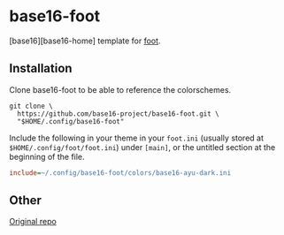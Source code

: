 # base16-foot

[base16][base16-home] template for [foot][foot-link].

## Installation

Clone base16-foot to be able to reference the colorschemes.

```shell
git clone \
  https://github.com/base16-project/base16-foot.git \
  "$HOME/.config/base16-foot"
```

Include the following in your theme in your `foot.ini` (usually stored at
`$HOME/.config/foot/foot.ini`) under `[main]`, or the untitled section
at the beginning of the file.

```ini
include=~/.config/base16-foot/colors/base16-ayu-dark.ini
```

## Other

[Original repo][sourcehut-foot-repo-link]

[base16-home-link]: https://github.com/base16-project/home
[foot-link]: https://codeberg.org/dnkl/foot
[sourcehut-foot-repo-link]: https://git.sr.ht/~h4n1/base16-foot
